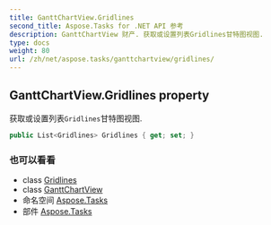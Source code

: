 ```yaml
---
title: GanttChartView.Gridlines
second_title: Aspose.Tasks for .NET API 参考
description: GanttChartView 财产. 获取或设置列表Gridlines甘特图视图.
type: docs
weight: 80
url: /zh/net/aspose.tasks/ganttchartview/gridlines/
---
```

## GanttChartView.Gridlines property

获取或设置列表`Gridlines`甘特图视图.

```csharp
public List<Gridlines> Gridlines { get; set; }
```

### 也可以看看

* class [Gridlines](../../../aspose.tasks.visualization/gridlines/)
* class [GanttChartView](../)
* 命名空间 [Aspose.Tasks](../../ganttchartview/)
* 部件 [Aspose.Tasks](../../../)



